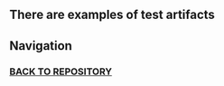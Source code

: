 ## There are examples of test artifacts

## Navigation

### [BACK TO REPOSITORY](https://github.com/c1plak/Vadims_Course_group27)

